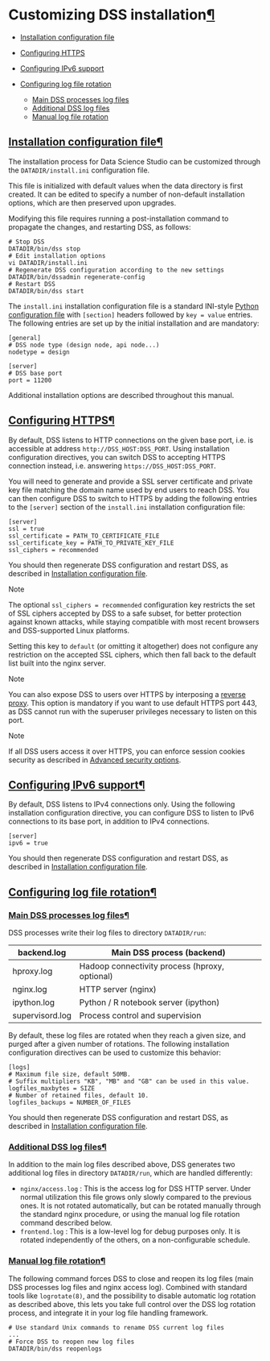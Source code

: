 Customizing DSS installation[¶](#customizing-dss-installation "Permalink to this heading")
==========================================================================================





* [Installation configuration file](#installation-configuration-file)
* [Configuring HTTPS](#configuring-https)
* [Configuring IPv6 support](#configuring-ipv6-support)
* [Configuring log file rotation](#configuring-log-file-rotation)


	+ [Main DSS processes log files](#main-dss-processes-log-files)
	+ [Additional DSS log files](#additional-dss-log-files)
	+ [Manual log file rotation](#manual-log-file-rotation)




[Installation configuration file](#id1)[¶](#installation-configuration-file "Permalink to this heading")
--------------------------------------------------------------------------------------------------------


The installation process for Data Science Studio can be customized through the `DATADIR/install.ini` configuration file.


This file is initialized with default values when the data directory is first created. It can be edited to specify
a number of non\-default installation options, which are then preserved upon upgrades.


Modifying this file requires running a post\-installation command to propagate the changes, and restarting DSS, as follows:



```
# Stop DSS
DATADIR/bin/dss stop
# Edit installation options
vi DATADIR/install.ini
# Regenerate DSS configuration according to the new settings
DATADIR/bin/dssadmin regenerate-config
# Restart DSS
DATADIR/bin/dss start

```


The `install.ini` installation configuration file is a standard INI\-style [Python configuration file](https://docs.python.org/2/library/configparser.html) with `[section]` headers followed by `key = value` entries.
The following entries are set up by the initial installation and are mandatory:



```
[general]
# DSS node type (design node, api node...)
nodetype = design

[server]
# DSS base port
port = 11200

```


Additional installation options are described throughout this manual.




[Configuring HTTPS](#id2)[¶](#configuring-https "Permalink to this heading")
----------------------------------------------------------------------------


By default, DSS listens to HTTP connections on the given base port, i.e. is accessible at address `http://DSS_HOST:DSS_PORT`. Using installation
configuration directives, you can switch DSS to accepting HTTPS connection instead, i.e. answering `https://DSS_HOST:DSS_PORT`.


You will need to generate and provide a SSL server certificate and private key file matching the domain name used by end users to reach DSS. You can
then configure DSS to switch to HTTPS by adding the following entries to the `[server]` section of the `install.ini` installation configuration
file:



```
[server]
ssl = true
ssl_certificate = PATH_TO_CERTIFICATE_FILE
ssl_certificate_key = PATH_TO_PRIVATE_KEY_FILE
ssl_ciphers = recommended

```


You should then regenerate DSS configuration and restart DSS, as described in [Installation configuration file](#install-ini).



Note


The optional `ssl_ciphers = recommended` configuration key restricts the set of SSL ciphers accepted by DSS to a safe subset, for better protection
against known attacks, while staying compatible with most recent browsers and DSS\-supported Linux platforms.


Setting this key to `default` (or omitting it altogether) does not configure any restriction on the accepted SSL ciphers, which then fall back to the default list built into the nginx server.




Note


You can also expose DSS to users over HTTPS by interposing a [reverse proxy](reverse-proxy.html). This option is mandatory if you want
to use default HTTPS port 443, as DSS cannot run with the superuser privileges necessary to listen on this port.




Note


If all DSS users access it over HTTPS, you can enforce session cookies security as described in [Advanced security options](../../security/advanced-options.html).





[Configuring IPv6 support](#id3)[¶](#configuring-ipv6-support "Permalink to this heading")
------------------------------------------------------------------------------------------


By default, DSS listens to IPv4 connections only. Using the following installation configuration directive, you can configure DSS to listen to IPv6
connections to its base port, in addition to IPv4 connections.



```
[server]
ipv6 = true

```


You should then regenerate DSS configuration and restart DSS, as described in [Installation configuration file](#install-ini).




[Configuring log file rotation](#id4)[¶](#configuring-log-file-rotation "Permalink to this heading")
----------------------------------------------------------------------------------------------------



### [Main DSS processes log files](#id5)[¶](#main-dss-processes-log-files "Permalink to this heading")


DSS processes write their log files to directory `DATADIR/run`:




| backend.log | Main DSS process (backend) |
| --- | --- |
| hproxy.log | Hadoop connectivity process (hproxy, optional) |
| nginx.log | HTTP server (nginx) |
| ipython.log | Python / R notebook server (ipython) |
| supervisord.log | Process control and supervision |


By default, these log files are rotated when they reach a given size, and purged after a given number of rotations. The following installation
configuration directives can be used to customize this behavior:



```
[logs]
# Maximum file size, default 50MB.
# Suffix multipliers "KB", "MB" and "GB" can be used in this value.
logfiles_maxbytes = SIZE
# Number of retained files, default 10.
logfiles_backups = NUMBER_OF_FILES

```


You should then regenerate DSS configuration and restart DSS, as described in [Installation configuration file](#install-ini).




### [Additional DSS log files](#id6)[¶](#additional-dss-log-files "Permalink to this heading")


In addition to the main log files described above, DSS generates two additional log files in directory `DATADIR/run`, which are handled differently:


* `nginx/access.log` :
This is the access log for DSS HTTP server. Under normal utilization this file grows only slowly compared to the previous ones. It is not rotated automatically, but can be rotated manually through the standard nginx procedure, or using the manual log file rotation command described below.
* `frontend.log` :
This is a low\-level log for debug purposes only. It is rotated independently of the others, on a non\-configurable schedule.




### [Manual log file rotation](#id7)[¶](#manual-log-file-rotation "Permalink to this heading")


The following command forces DSS to close and reopen its log files (main DSS processes log files and nginx access log). Combined with standard tools
like `logrotate(8)`, and the possibility to disable automatic log rotation as described above, this lets you take full control over the DSS log
rotation process, and integrate it in your log file handling framework.



```
# Use standard Unix commands to rename DSS current log files
...
# Force DSS to reopen new log files
DATADIR/bin/dss reopenlogs

```